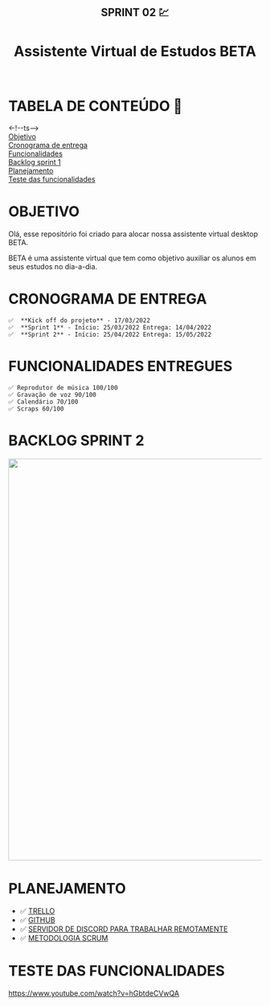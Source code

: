 <h2 align = "center">
    SPRINT 02 💹
<h4/>

<h1 align = "center"> Assistente Virtual de Estudos BETA </h1>

<br>

# TABELA DE CONTEÚDO 📝

<-!--ts--> <br>
[Objetivo](#OBJETIVO) <br>
[Cronograma de entrega](#CRONOGRAMA-DE-ENTREGA) <br>
[Funcionalidades](#FUNCIONALIDADES-ENTREGUES) <br>
[Backlog sprint 1](#Backlog-sprint-1) <br>
[Planejamento](#Planejamento) <br>
[Teste das funcionalidades](#Teste-das-funcionalidades) <br>



# OBJETIVO

Olá, esse repositório foi criado para alocar nossa assistente virtual desktop BETA. 

BETA é uma assistente virtual que tem como objetivo auxiliar os alunos em seus estudos no dia-a-dia.



# CRONOGRAMA DE ENTREGA

    ✅  **Kick off do projeto** - 17/03/2022 
    ✅  **Sprint 1** - Início: 25/03/2022 Entrega: 14/04/2022
    ✅  **Sprint 2** - Início: 25/04/2022 Entrega: 15/05/2022 


# FUNCIONALIDADES ENTREGUES
    ✅ Reprodutor de música 100/100
    ✅ Gravação de voz 90/100
    ✅ Calendário 70/100
    ✅ Scraps 60/100


# BACKLOG SPRINT 2

<img src="https://user-images.githubusercontent.com/102263593/168431270-3ae639eb-ecfa-441c-b121-147594e00d02.png" width="800px" />
</div>


# PLANEJAMENTO

- ✅ [TRELLO](https://trello.com/b/AsWGJ79i/assistente-virtual-beta)
- ✅ [GITHUB](https://github.com)
- ✅ [SERVIDOR DE DISCORD PARA TRABALHAR REMOTAMENTE](https://discord.com)
- ✅ [METODOLOGIA SCRUM](http://www.desenvolvimentoagil.com.br/scrum/)


# TESTE DAS FUNCIONALIDADES
https://www.youtube.com/watch?v=hGbtdeCVwQA
